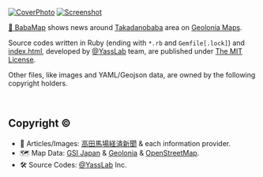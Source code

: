 [![CoverPhoto](https://github.com/yasslab/localmap.jp/blob/main/cover.jpg?raw=true)](https://takadanobaba.keizai.biz/)
[![Screenshot](https://github.com/yasslab/localmap.jp/blob/main/cover.png?raw=true)](https://localmap.jp)

[📍 BabaMap](https://localmap.jp) shows news around [Takadanobaba](https://en.wikipedia.org/wiki/Takadanobaba) area on [Geolonia Maps](https://geolonia.com/maps/).

Source codes written in Ruby (ending with `*.rb` and `Gemfile[.lock]`) and [index.html](https://github.com/yasslab/localmap.jp/blob/main/index.html), developed by [@YassLab](https://github.com/yasslab) team, are published under [The MIT License](https://github.com/yasslab/localmap.jp/blob/main/LICENSE.md).

Other files, like images and YAML/Geojson data, are owned by the following copyright holders.

<br>

## Copyright &copy;

- 📰 Articles/Images: [高田馬場経済新聞](https://takadanobaba.keizai.biz/) & each information provider.
- 🗺 Map Data: [GSI Japan](https://www.gsi.go.jp/) & [Geolonia](https://geolonia.com/) & [OpenStreetMap](https://www.openstreetmap.org/).
- 🛠 Source Codes: [@YassLab](https://github.com/yasslab) Inc.

<!--
## サーバーへの展開方法（関係者向け）

1. https://github.com/yasulab/takadanobaba-keizai-map/tree/gh-pages にアクセスする
2. `Code ▼` ボタンをクリックし、`Download ZIP` をクリックする
3. ダウンロードした Zip ファイルを任意のサーバーにアップロードする
4. 任意のディレクトリに Zip ファイルを移動させ、展開する
5. 紐づいているドメインからアクセスできることを確認し、表示されれば 🆗✨
-->


